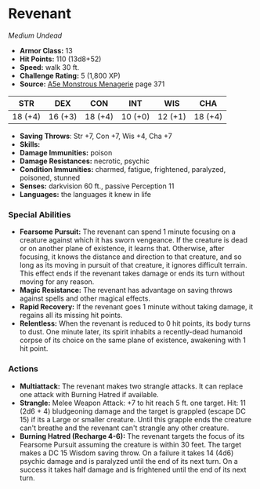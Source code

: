 # Revenant

*Medium* *Undead*

- **Armor Class:** 13
- **Hit Points:** 110 (13d8+52)
- **Speed:** walk 30 ft.
- **Challenge Rating:** 5 (1,800 XP)
- **Source:** [A5e Monstrous Menagerie](https://enpublishingrpg.com/products/level-up-monstrous-menagerie-a5e) page 371

| STR | DEX | CON | INT | WIS | CHA |
| --- | --- | --- | --- | --- | --- |
| 18 (+4) | 16 (+3) | 18 (+4) | 10 (+0) | 12 (+1) | 18 (+4) |

- **Saving Throws**: Str +7, Con +7, Wis +4, Cha +7
- **Skills:** 
- **Damage Immunities:** poison
- **Damage Resistances:** necrotic, psychic
- **Condition Immunities:** charmed, fatigue, frightened, paralyzed, poisoned, stunned
- **Senses:** darkvision 60 ft., passive Perception 11
- **Languages:** the languages it knew in life

### Special Abilities

- **Fearsome Pursuit:** The revenant can spend 1 minute focusing on a creature against which it has sworn vengeance. If the creature is dead or on another plane of existence, it learns that. Otherwise, after focusing, it knows the distance and direction to that creature, and so long as its moving in pursuit of that creature, it ignores difficult terrain. This effect ends if the revenant takes damage or ends its turn without moving for any reason.
- **Magic Resistance:** The revenant has advantage on saving throws against spells and other magical effects.
- **Rapid Recovery:** If the revenant goes 1 minute without taking damage, it regains all its missing hit points.
- **Relentless:** When the revenant is reduced to 0 hit points, its body turns to dust. One minute later, its spirit inhabits a recently-dead humanoid corpse of its choice on the same plane of existence, awakening with 1 hit point.

### Actions

- **Multiattack:** The revenant makes two strangle attacks. It can replace one attack with Burning Hatred  if available.
- **Strangle:** Melee Weapon Attack: +7 to hit  reach 5 ft.  one target. Hit: 11 (2d6 + 4) bludgeoning damage  and the target is grappled (escape DC 15) if its a Large or smaller creature. Until this grapple ends  the creature can't breathe  and the revenant can't strangle any other creature.
- **Burning Hatred (Recharge 4-6):** The revenant targets the focus of its Fearsome Pursuit  assuming the creature is within 30 feet. The target makes a DC 15 Wisdom saving throw. On a failure  it takes 14 (4d6) psychic damage and is paralyzed until the end of its next turn. On a success  it takes half damage and is frightened until the end of its next turn.


